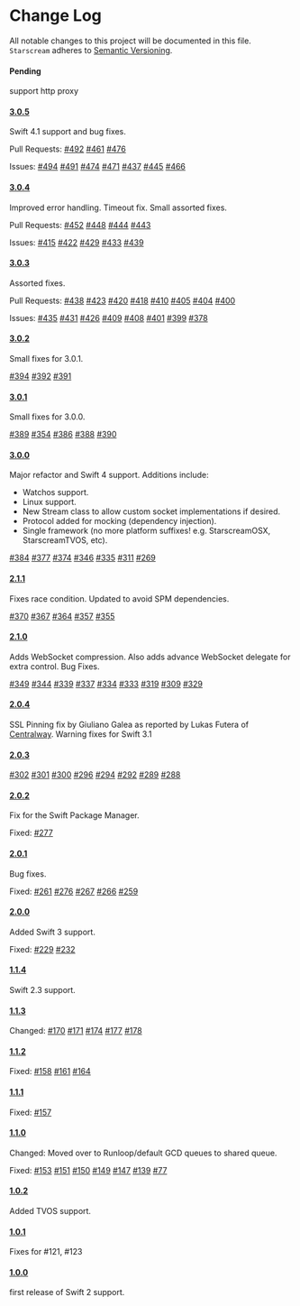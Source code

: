 # Change Log
All notable changes to this project will be documented in this file.
`Starscream` adheres to [Semantic Versioning](http://semver.org/).

#### Pending
support http proxy

#### [3.0.5](https://github.com/daltoniam/Starscream/tree/3.0.5)

Swift 4.1 support and bug fixes.

Pull Requests:
[#492](https://github.com/daltoniam/Starscream/pull/492)
[#461](https://github.com/daltoniam/Starscream/pull/461)
[#476](https://github.com/daltoniam/Starscream/pull/476)

Issues:
[#494](https://github.com/daltoniam/Starscream/issues/494)
[#491](https://github.com/daltoniam/Starscream/issues/491)
[#474](https://github.com/daltoniam/Starscream/issues/474)
[#471](https://github.com/daltoniam/Starscream/issues/471)
[#437](https://github.com/daltoniam/Starscream/issues/437)
[#445](https://github.com/daltoniam/Starscream/issues/445)
[#466](https://github.com/daltoniam/Starscream/issues/466)


#### [3.0.4](https://github.com/daltoniam/Starscream/tree/3.0.4)

Improved error handling. Timeout fix. Small assorted fixes.

Pull Requests:
[#452](https://github.com/daltoniam/Starscream/pull/452)
[#448](https://github.com/daltoniam/Starscream/pull/448)
[#444](https://github.com/daltoniam/Starscream/pull/444)
[#443](https://github.com/daltoniam/Starscream/pull/443)

Issues:
[#415](https://github.com/daltoniam/Starscream/issues/415)
[#422](https://github.com/daltoniam/Starscream/issues/422)
[#429](https://github.com/daltoniam/Starscream/issues/429)
[#433](https://github.com/daltoniam/Starscream/issues/433)
[#439](https://github.com/daltoniam/Starscream/issues/439)

#### [3.0.3](https://github.com/daltoniam/Starscream/tree/3.0.3)

Assorted fixes.

Pull Requests:
[#438](https://github.com/daltoniam/Starscream/pull/438)
[#423](https://github.com/daltoniam/Starscream/pull/423)
[#420](https://github.com/daltoniam/Starscream/pull/420)
[#418](https://github.com/daltoniam/Starscream/pull/418)
[#410](https://github.com/daltoniam/Starscream/pull/410)
[#405](https://github.com/daltoniam/Starscream/pull/405)
[#404](https://github.com/daltoniam/Starscream/pull/404)
[#400](https://github.com/daltoniam/Starscream/pull/400)

Issues:
[#435](https://github.com/daltoniam/Starscream/issues/435)
[#431](https://github.com/daltoniam/Starscream/issues/431)
[#426](https://github.com/daltoniam/Starscream/issues/426)
[#409](https://github.com/daltoniam/Starscream/issues/409)
[#408](https://github.com/daltoniam/Starscream/issues/408)
[#401](https://github.com/daltoniam/Starscream/issues/401)
[#399](https://github.com/daltoniam/Starscream/issues/399)
[#378](https://github.com/daltoniam/Starscream/issues/378)

#### [3.0.2](https://github.com/daltoniam/Starscream/tree/3.0.2)

Small fixes for 3.0.1.

[#394](https://github.com/daltoniam/Starscream/issues/394)
[#392](https://github.com/daltoniam/Starscream/issues/392)
[#391](https://github.com/daltoniam/Starscream/issues/391)

#### [3.0.1](https://github.com/daltoniam/Starscream/tree/3.0.1)

Small fixes for 3.0.0.

[#389](https://github.com/daltoniam/Starscream/issues/389)
[#354](https://github.com/daltoniam/Starscream/issues/354)
[#386](https://github.com/daltoniam/Starscream/pull/386)
[#388](https://github.com/daltoniam/Starscream/pull/388)
[#390](https://github.com/daltoniam/Starscream/pull/390)

#### [3.0.0](https://github.com/daltoniam/Starscream/tree/3.0.0)

Major refactor and Swift 4 support. Additions include:

- Watchos support.
- Linux support.
- New Stream class to allow custom socket implementations if desired.
- Protocol added for mocking (dependency injection).
- Single framework (no more platform suffixes! e.g. StarscreamOSX, StarscreamTVOS, etc).

[#384](https://github.com/daltoniam/Starscream/issues/384)
[#377](https://github.com/daltoniam/Starscream/pull/377)
[#374](https://github.com/daltoniam/Starscream/issues/374)
[#346](https://github.com/daltoniam/Starscream/issues/346)
[#335](https://github.com/daltoniam/Starscream/issues/335)
[#311](https://github.com/daltoniam/Starscream/pull/311)
[#269](https://github.com/daltoniam/Starscream/issues/269)

#### [2.1.1](https://github.com/daltoniam/Starscream/tree/2.1.1)

Fixes race condition. Updated to avoid SPM dependencies.

[#370](https://github.com/daltoniam/Starscream/issues/370)
[#367](https://github.com/daltoniam/Starscream/issues/367)
[#364](https://github.com/daltoniam/Starscream/pull/364)
[#357](https://github.com/daltoniam/Starscream/pull/357)
[#355](https://github.com/daltoniam/Starscream/pull/355)

#### [2.1.0](https://github.com/daltoniam/Starscream/tree/2.1.0)

Adds WebSocket compression. Also adds advance WebSocket delegate for extra control. Bug Fixes.

[#349](https://github.com/daltoniam/Starscream/pull/349)
[#344](https://github.com/daltoniam/Starscream/pull/344)
[#339](https://github.com/daltoniam/Starscream/pull/339)
[#337](https://github.com/daltoniam/Starscream/pull/337)
[#334](https://github.com/daltoniam/Starscream/issues/334)
[#333](https://github.com/daltoniam/Starscream/pull/333)
[#319](https://github.com/daltoniam/Starscream/issues/319)
[#309](https://github.com/daltoniam/Starscream/issues/309)
[#329](https://github.com/daltoniam/Starscream/issues/329)

#### [2.0.4](https://github.com/daltoniam/Starscream/tree/2.0.4)

SSL Pinning fix by Giuliano Galea as reported by Lukas Futera of [Centralway](https://www.centralway.com/de/).
Warning fixes for Swift 3.1

#### [2.0.3](https://github.com/daltoniam/Starscream/tree/2.0.3)

[#302](https://github.com/daltoniam/Starscream/issues/302)
[#301](https://github.com/daltoniam/Starscream/issues/301)
[#300](https://github.com/daltoniam/Starscream/issues/300)
[#296](https://github.com/daltoniam/Starscream/issues/296)
[#294](https://github.com/daltoniam/Starscream/issues/294)
[#292](https://github.com/daltoniam/Starscream/issues/292)
[#289](https://github.com/daltoniam/Starscream/issues/289)
[#288](https://github.com/daltoniam/Starscream/issues/288)

#### [2.0.2](https://github.com/daltoniam/Starscream/tree/2.0.2)

Fix for the Swift Package Manager.

Fixed: 
[#277](https://github.com/daltoniam/Starscream/issues/277)

#### [2.0.1](https://github.com/daltoniam/Starscream/tree/2.0.1)

Bug fixes.

Fixed: 
[#261](https://github.com/daltoniam/Starscream/issues/261)
[#276](https://github.com/daltoniam/Starscream/issues/276)
[#267](https://github.com/daltoniam/Starscream/issues/267)
[#266](https://github.com/daltoniam/Starscream/issues/266)
[#259](https://github.com/daltoniam/Starscream/issues/259)

#### [2.0.0](https://github.com/daltoniam/Starscream/tree/2.0.0)

Added Swift 3 support.

Fixed: 
[#229](https://github.com/daltoniam/Starscream/issues/229)
[#232](https://github.com/daltoniam/Starscream/issues/232)

#### [1.1.4](https://github.com/daltoniam/Starscream/tree/1.1.4)

Swift 2.3 support.

#### [1.1.3](https://github.com/daltoniam/Starscream/tree/1.1.3)

Changed: 
[#170](https://github.com/daltoniam/Starscream/issues/170)
[#171](https://github.com/daltoniam/Starscream/issues/171)
[#174](https://github.com/daltoniam/Starscream/issues/174)
[#177](https://github.com/daltoniam/Starscream/issues/177)
[#178](https://github.com/daltoniam/Starscream/issues/178)

#### [1.1.2](https://github.com/daltoniam/Starscream/tree/1.1.2)

Fixed: 
[#158](https://github.com/daltoniam/Starscream/issues/158)
[#161](https://github.com/daltoniam/Starscream/issues/161)
[#164](https://github.com/daltoniam/Starscream/issues/164)

#### [1.1.1](https://github.com/daltoniam/Starscream/tree/1.1.1)

Fixed: 
[#157](https://github.com/daltoniam/Starscream/issues/157)

#### [1.1.0](https://github.com/daltoniam/Starscream/tree/1.1.0)

Changed:
Moved over to Runloop/default GCD queues to shared queue.

Fixed: 
[#153](https://github.com/daltoniam/Starscream/issues/153)
[#151](https://github.com/daltoniam/Starscream/issues/151)
[#150](https://github.com/daltoniam/Starscream/issues/150)
[#149](https://github.com/daltoniam/Starscream/issues/149)
[#147](https://github.com/daltoniam/Starscream/issues/147)
[#139](https://github.com/daltoniam/Starscream/issues/139)
[#77](https://github.com/daltoniam/Starscream/issues/77)

#### [1.0.2](https://github.com/daltoniam/Starscream/tree/1.0.2)

Added TVOS support.

#### [1.0.1](https://github.com/daltoniam/Starscream/tree/1.0.1)

Fixes for #121, #123

#### [1.0.0](https://github.com/daltoniam/Starscream/tree/1.0.0)

first release of Swift 2 support.
